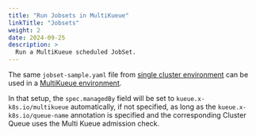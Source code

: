 ```yaml
---
title: "Run Jobsets in MultiKueue"
linkTitle: "Jobsets"
weight: 2
date: 2024-09-25
description: >
  Run a MultiKueue scheduled JobSet.
---
```


The same `jobset-sample.yaml` file from [single cluster environment](docs/tasks/run/jobsets) can be used in a [MultiKueue environment](#multikueue-environment).

In that setup, the `spec.managedBy` field will be set to `kueue.x-k8s.io/multikueue`
automatically, if not specified, as long as  the `kueue.x-k8s.io/queue-name` annotation
is specified and the corresponding Cluster Queue uses the Multi Kueue admission check.